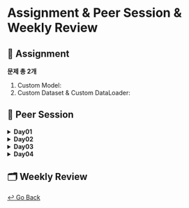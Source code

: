# Assignment & Peer Session & Weekly Review

## :book: Assignment

 **문제 총 2개**

1. Custom Model: 
2. Custom Dataset & Custom DataLoader: 

## :handshake: ​Peer Session

<details>
  <summary><b> Day01 </b></summary>
  <div markdown="1">

- Pytorch 구현 모델 리뷰

  - Transformer 코드 구현 및 리뷰
  - Transformer 설명 https://wikidocs.net/31379
  - ResNet 사용 고양이 분류기 API 구현 및 코드 리뷰
  - 교재 추천 : https://wikidocs.net/book/2788

- 피어 세션 시간 논의

  - 4시 30분 부터 시작 확정
  - 오늘 나온 과제 내일까지 해오기

  </div>
  </details>

<details>
  <summary><b> Day02 </b></summary>
  <div markdown="1">
- 

  </div>
  </details>


<details>
  <summary><b> Day03 </b></summary>
  <div markdown="1">
- 

  </div>
  </details>


<details>
  <summary><b> Day04 </b></summary>
  <div markdown="1">
- 

  </div>
  </details>


## :card_index_dividers: Weekly Review





[↩️ Go Back](https://github.com/lisy0123/Boostcamp_AI_Tech)